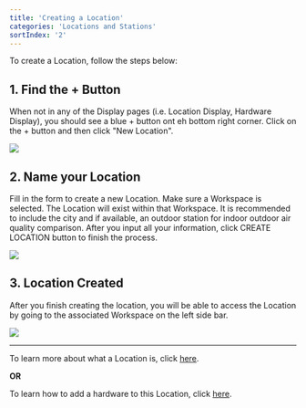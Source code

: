 ```yaml
---
title: 'Creating a Location'
categories: 'Locations and Stations'
sortIndex: '2'
---
```

To create a Location, follow the steps below:

## 1. Find the + Button

When not in any of the Display pages (i.e. Location Display, Hardware Display), you should see a blue + button ont eh bottom right corner. Click on the + button and then click "New Location".

![](https://cloud.githubusercontent.com/assets/3292593/25467058/9a74baca-2b3e-11e7-8830-9756b053e973.png)

## 2. Name your Location

Fill in the form to create a new Location. Make sure a Workspace is selected. The Location will exist within that Workspace. It is recommended to include the city and if available, an outdoor station for indoor outdoor air quality comparison. After you input all your information, click CREATE LOCATION button to finish the process.

![](https://cloud.githubusercontent.com/assets/3292593/25469319/1bddd056-2b4e-11e7-8862-7b1d5cfd1a56.png)

## 3. Location Created

After you finish creating the location, you will be able to access the Location by going to the associated Workspace on the left side bar.

![](https://cloud.githubusercontent.com/assets/3292593/25469317/196e8978-2b4e-11e7-896c-24f23f495b83.png)

-----

To learn more about what a Location is, click [here](/What-is-a-Location).

**OR**

To learn how to add a hardware to this Location, click [here](/Adding-Hardware-to-a-Location).